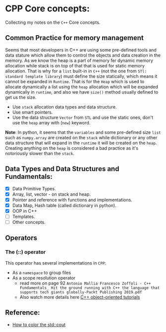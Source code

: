 # CPP Core concepts:
Collecting my notes on the `C++` Core concepts.

## Common Practice for memory management

Seems that most developers in C++ are using some pre-defined tools and data
stature which allow them to control the objects and data creation in the
memory. As we know the heap is a part of memory fer dynamic memory allocation
while stack is on top of that that is used for static memory allocation.
That is why for a `list` built-in in `C++` (not the one from `STl: standard
template library`) must define the size statically, which means it cannot be
expanded in `Runtime`. That is for the `Heap` which is used to allocate
dynamically a list using the `heap` allocation which will be expanded
dynamically in `runtime`, and also we have `size()` method usually defined to
get us the size.

- Use `stack` allocation data types and data structure.
- Use smart pointers.
- Use the data structure `Vector` from `STL` and use the static ones, don't use
  the `heap` array with (`new`) keyword.

**Note**:
In python, it seems that the `variables` and some pre-defined size `list` such
as `numpy.array` are created on the `stack` while dictionary or any other data
structure that will expand in the `runtime` it will be created on the `heap`.
Creating anything on the `heap` is considered a bad practice as it's notoriously
slower than the `stack`.


## Data Types and Data Structures and Fundamentals:

- [x] Data Primitive Types.
- [x] Array, list, vector - on stack and heap.
- [x] Pointer and reference with functions and implementations.
- [x] Data Map, Hash table (called dictionary in python).
- [x] OOP in C++
- [ ] Templates.
- [ ] Other concepts.

## Operators

### The (::) operator

This operator has several implementations in `CPP`:
- As a `namespace` to group files
- As a scope resolution operator
    - read more on page 92 `Antonio Mallia Francesco Zoffoli - C++
      Fundamentals_ Hit the ground running with C++ the language that supports
      tech giants globally-Packt Publishing 2019.pdf`
    - Also watch more details here [C++ object-oriented tutorials](https://www.youtube.com/watch?v=crtrkPFWq6o&list=PLfyXUgjpxUVFwHkJJ7O6tejR-IL13J2uL&index=8)

###










## Reference:

- [How to color the std::cout](https://stackoverflow.com/questions/2616906/how-do-i-output-coloured-text-to-a-linux-terminal)






























